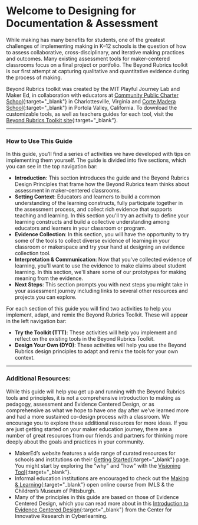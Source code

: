 # Welcome to Designing for Documentation & Assessment

While making has many benefits for students, one of the greatest challenges of implementing making in K–12 schools is the question of how to assess collaborative, cross-disciplinary, and iterative making practices and outcomes. Many existing assessment tools for maker-centered classrooms focus on a final project or portfolio. The Beyond Rubrics toolkit is our first attempt at capturing qualitative and quantitative evidence during the process of making.

Beyond Rubrics toolkit was created by the MIT Playful Journey Lab and Maker Ed, in collaboration with educators at [Community Public Charter School](https://www.k12albemarle.org/school/cpcs/Pages/default.aspx){:target="_blank"} in Charlottesville, Virginia and [Corte Madera School](http://cms.pvsd.net/){:target="_blank"} in Portola Valley, California. To download the customizable tools, as well as teachers guides for each tool, visit the [Beyond Rubrics Toolkit site](http://www.makered.org/beyondrubrics){:target="_blank"}.

***

### How to Use This Guide
In this guide, you’ll find a series of activities we have developed with tips on implementing them yourself. The guide is divided into five sections, which you can see in the top navigation bar:
 - **Introduction**: This section introduces the guide and the Beyond Rubrics Design Principles that frame how the Beyond Rubrics team thinks about assessment in maker-centered classrooms.
 - **Setting Context**: Educators and learners to build a common understanding of the learning constructs, fully participate together in the assessment process, and collect rich evidence that supports teaching and learning. In this section you'll try an activity to define your learning constructs and build a collective understanding among educators and learners in your classroom or program.
 - **Evidence Collection**: In this section, you will have the opportunity to try some of the tools to collect diverse evidence of learning in your classroom or makerspace and try your hand at designing an evidence collection tool.
 - **Interpretation & Communication**: Now that you've collected evidence of learning, you'll want to use the evidence to make claims about student learning. In this section, we'll share some of our prototypes for making meaning from the evidence.
 - **Next Steps**: This section prompts you with next steps you might take in your assessment journey including links to several other resources and projects you can explore.

For each section of this guide you will find two activities to help you implement, adapt, and remix the Beyond Rubrics Toolkit. These will appear in the left navigation bar:
  - **Try the Toolkit (TTT)**: These activities will help you implement and reflect on the existing tools in the Beyond Rubrics Toolkit.
  - **Design Your Own (DYO)**: These activities will help you use the Beyond Rubrics design principles to adapt and remix the tools for your own context.

***

### Additional Resources:
While this guide will help you get up and running with the Beyond Rubrics tools and principles, it is not a comprehensive introduction to making as pedagogy, assessment and Evidence Centered Design, or as comprehensive as what we hope to have one day after we’ve learned more and had a more sustained co-design process with a classroom. We encourage you to explore these additional resources for more ideas.
If you are just getting started on your maker education journey, there are a number of great resources from our friends and partners for thinking more deeply about the goals and practices in your community.
- MakerEd’s website features a wide range of curated resources for schools and institutions on their [Getting Started](https://makered.org/resources/getting-started/){:target="_blank"} page. You might start by exploring the "why" and "how" with the [Visioning Tool](https://makered.org/resources/getting-started-visioning/){:target="_blank"}.
- Informal education institutions are encouraged to check out the [Making & Learning](http://p2pu.github.io/makingandlearning/){:target="_blank"} open online course from IMLS & the Children’s Museum of Pittsburgh.
- Many of the principles in this guide are based on those of Evidence Centered Design, which you can read more about in this [Introduction to Evidence Centered Design](https://circlcenter.org/evidence-centered-design/){:target="_blank"} from the Center for Innovative Research in Cyberlearning.
